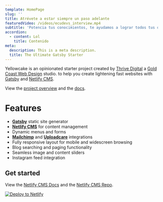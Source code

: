 ```yaml
---
template: HomePage
slug: ''
title: Atrévete a estar siempre un paso adelante
featuredVideo: /videos/ecudevs_interview.mp4
subtitle: 'Potencia tus conocimientos, te ayudamos a lograr todos tus objetivos.'
accordion:
  - content: Lol
    title: Contenido
meta:
  description: This is a meta description.
  title: The Ultimate Gatsby Starter
---
```

Yellowcake is an opinionated starter project created by [Thrive Digital](https://thriveweb.com.au/) a [Gold Coast Web Design](https://thriveweb.com.au/) studio. to help you create lightening fast websites with [Gatsby](https://gatsbyjs.org) and [Netlify CMS](https://netlifycms.org).

View the [project overview](https://thriveweb.com.au/the-lab/yellowcake-gatsby-react-js-starter-project/) and the [docs](https://github.com/thriveweb/yellowcake/blob/master/README.md).

# Features

* **[Gatsby](https://gatsbyjs.org)** static site generator
* **[Netlify CMS](https://github.com/netlify/netlify-cms)** for content management
* Dynamic menus and forms
* **[Mailchimp](http://mailchimp.com)** and **[Uploadcare](https://uploadcare.com)** integrations
* Fully responsive layout for mobile and widescreen browsing
* Blog searching and paging functionality
* Seamless image and content sliders
* Instagram feed integration

## Get started

View the [Netlify CMS Docs](https://www.netlifycms.org/docs/) and the [Netlify CMS Repo](https://github.com/netlify/netlify-cms).

[![Deploy to Netlify](https://www.netlify.com/img/deploy/button.svg)](https://app.netlify.com/start/deploy?repository=https://github.com/thriveweb/yellowcake&stack=cms)
